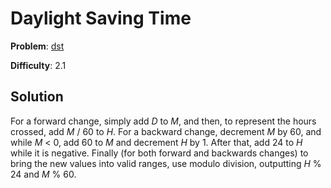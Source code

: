 # Daylight Saving Time

**Problem**: [dst](https://open.kattis.com/problems/dst)

**Difficulty**: 2.1

## Solution

For a forward change, simply add *D* to *M*, and then, to represent the hours crossed, add *M* / 60 to *H*. For a backward change, decrement *M* by 60, and while *M* < 0, add 60 to *M* and decrement *H* by 1. After that, add 24 to *H* while it is negative. Finally (for both forward and backwards changes) to bring the new values into valid ranges, use modulo division, outputting *H* % 24 and *M* % 60.

